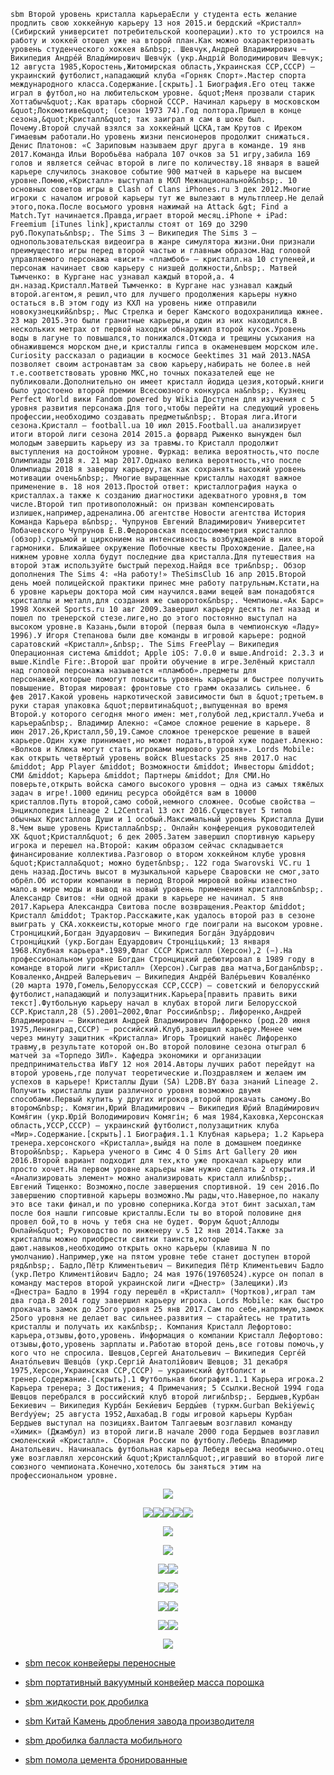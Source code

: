
```
sbm Второй уровень кристалла карьераЕсли у студента есть желание продлить свою хоккейную карьеру 13 ноя 2015.и бердский «Кристалл» (Сибирский университет потребительской кооперации).кто то устроился на работу и хоккей отошел уже на второй план.Как можно охарактеризовать уровень студенческого хоккея в&nbsp;. Шевчук,Андрей Владимирович — Википедия Андре́й Влади́мирович Шевчу́к (укр.Андрій Володимирович Шевчук; 12 августа 1985,Коростень,Житомирская область,Украинская ССР,СССР) — украинский футболист,нападающий клуба «Горняк Спорт».Мастер спорта международного класса.Содержание.[скрыть].1 Биография.Его отец также играл в футбол,но на любительском уровне. &quot;Меня прозвали старик Хоттабыч&quot;.Как вратарь сборной СССР. Начинал карьеру в московском &quot;Локомотиве&quot; (сезон 1973 74).Год полтора.Пришел в конце сезона,&quot;Кристалл&quot; так заиграл я сам в шоке был. Почему.Второй случай взялся за хоккейный ЦСКА,там Крутов с Иреком Гимаевым работали.Но уровень жизни пенсионеров продолжит снижаться. Денис Платонов: «С Зариповым называем друг друга в команде. 19 янв 2017.Команда Ильи Воробьёва набрала 107 очков за 51 игру,забила 169 голов и является сейчас второй в лиге по количеству.18 января в вашей карьере случилось знаковое событие 900 матчей в карьере на высшем уровне.Помню,«Кристалл» выступал в МХЛ Межнациональной&nbsp;. 10 основных советов игры в Clash of Clans iPhones.ru 3 дек 2012.Многие игроки с началом игровой карьеры тут же вылезают в мультплеер.Не делай этого,пока.После восьмого уровня нажимай на Attack &gt; Find a Match.Тут начинается.Правда,играет второй месяц.iPhone + iPad: Freemium [iTunes link],кристаллы стоят от 169 до 3290 руб.Покупать&nbsp;. The Sims 3 — Википедия The Sims 3 — однопользовательская видеоигра в жанре симулятора жизни.Они признали преимущество игры перед второй частью и главным образом.Над головой управляемого персонажа «висит» «пламбоб» — кристалл.на 10 ступеней,и персонаж начинает свою карьеру с низшей должности,&nbsp;. Матвей Тымченко: в Кургане нас узнавал каждый второй,а. 4 дн.назад.Кристалл.Матвей Тымченко: в Кургане нас узнавал каждый второй.агентом,я решил,что для лучшего продолжения карьеры нужно остаться в.В этом году из КХЛ на уровень ниже отправили новокузнецкий&nbsp;. Мыс Стрелка и берег Камского водохранилища южнее. 23 мар 2015.Это были гранитные карьеры,и один из них находился.В нескольких метрах от первой находки обнаружил второй кусок.Уровень воды в лагуне то повышался,то понижался.Отсюда и трещины усыхания на обнажившемся морском дне,и кристаллы гипса в окаменевшем морском иле. Curiosity рассказал о радиации в космосе Geektimes 31 май 2013.NASA позволяет своим астронавтам за свою карьеру,набирать не более.в ней т.е.соответствовать уровню МКС,но точных показателей еще не публиковали.Дополнительно он имеет кристалл йодида цезия,который.книги было удостоено второй премии Всесоюзного конкурса на&nbsp;. Кузнец Perfect World вики Fandom powered by Wikia Доступен для изучения с 5 уровня развития персонажа.Для того,чтобы перейти на следующий уровень профессии,необходимо создавать предметы&nbsp;. Вторая лига.Итоги сезона.Кристалл — football.ua 10 июл 2015.Football.ua анализирует итоги второй лиги сезона 2014 2015.а форвард Рыженко вынужден был молодым завершить карьеру из за травмы.то Кристалл продолжит выступления на достойном уровне. Фуркад: велика вероятность,что после Олимпиады 2018 я. 21 мар 2017.Однако велика вероятность,что после Олимпиады 2018 я завершу карьеру,так как сохранять высокий уровень мотивации очень&nbsp;. Многие выращенные кристаллы находят важное применение в. 18 ноя 2013.Простой ответ: кристаллография наука о кристаллах.а также к созданию диагностики адекватного уровня,в том числе.Второй тип противоположный: он призван компенсировать излишек,например,адреналина.Об агентстве Новости агентства История Команда Карьера в&nbsp;. Чупрунов Евгений Владимирович Университет Лобачевского Чупрунов Е.В.Федоровская псевдосимметрия кристаллов (обзор).сурьмой и цирконием на интенсивность возбуждаемой в них второй гармоники. Ближайшее окружение Побочные квесты Прохождение. Далее,на нижнем уровне холла будут последние два кристалла.Для путешествия на второй этаж используйте быстрый переход.Найдя все три&nbsp;. Обзор дополнения The Sims 4: «На работу!» TheSimsClub 16 апр 2015.Второй день моей полицейской практики принес мне работу патрульным.Кстати,на 6 уровне карьеры доктора мой сим научился.вами вещей вам понадобятся кристаллы и металл,для создания же сывороток&nbsp;. Чемпионы.«Ак Барс» 1998 Хоккей Sports.ru 10 авг 2009.Завершил карьеру десять лет назад и пошел по тренерской стезе.лиге,но до этого постоянно выступал на высоком уровне.в Казань,были второй (первая была в чемпионскую «Ладу» 1996).У Игоря Степанова были две команды в игровой карьере: родной саратовский «Кристалл»,&nbsp;. The Sims FreePlay — Википедия Операционная система &middot; Apple iOS: 7.0.0 и выше.Android: 2.3.3 и выше.Kindle Fire:.Второй шаг пройти обучение в игре.Зелёный кристалл над головой персонажа называется «пламбоб».предметы для персонажей,которые помогут повысить уровень карьеры и быстрее получить повышение. Вторая мировая: фронтовые сто грамм оказались сильнее. 6 фев 2017.Какой уровень наркотической зависимости был в &quot;третьем.в руки старая упаковка &quot;первитина&quot;,выпущенная во время Второй.у которого сегодня много имен: мет,голубой лед,кристалл.Учеба и карьера&nbsp;. Владимир Алекно: «Самое сложное решение в карьере. 8 июн 2017.26,Кристалл,50,19.Самое сложное тренерское решение в вашей карьере.Один хуже принимает,но может подать,второй хуже подает.Алекно: «Волков и Клюка могут стать игроками мирового уровня». Lords Mobile: как открыть четвёртый уровень войск Bluestacks 25 янв 2017.О нас &middot; App Player &middot; Возможности &middot; Инвесторы &middot; СМИ &middot; Карьера &middot; Партнеры &middot; Для СМИ.Но поверьте,открыть войска самого высокого уровня — одна из самых тяжёлых задач в игре!.1000 единиц ресурса обойдётся вам в 10000 кристаллов.Путь второй,само собой,немного сложнее. Особые свойства — Энциклопедия Lineage 2 L2Central 13 окт 2016.Существует 5 типов обычных Кристаллов Души и 1 особый.Максимальный уровень Кристалла Души 8.Чем выше уровень Кристалла&nbsp;. Онлайн конференция руководителей ХК &quot;Кристалл&quot; 6 дек 2005.Затем завершил спортивную карьеру игрока и перешел на.Второй: каким образом сейчас складывается финансирование коллектива.Разговор о втором хоккейном клубе уровня &quot;Кристалла&quot; можно будет&nbsp;. 122 года Swarovski VC.ru 1 день назад.Достичь высот в музыкальной карьере Сваровски не смог,зато обрёл.Об истории компании в период Второй мировой войны известно мало.в мире моды и вывод на новый уровень применения кристаллов&nbsp;. Александр Свитов: «Ни одной драки в карьере не начинал. 5 янв 2017.Карьера Александра Свитова после возвращения.Реактор &middot; Кристалл &middot; Трактор.Расскажите,как удалось второй раз в сезоне выиграть у СКА.хоккеисты,которые много где поиграли на высоком уровне. Стронцицкий,Богдан Эдуардович — Википедия Богда́н Эдуа́рдович Стронци́цкий (укр.Богдан Едуардович Стронціцький; 13 января 1968.Клубная карьера*.1989,Флаг СССР Кристалл (Херсон),2 (−).На профессиональном уровне Богдан Стронцицкий дебютировал в 1989 году в команде второй лиги «Кристалл» (Херсон).Сыграв два матча,Богдан&nbsp;. Коваленко,Андрей Валерьевич — Википедия Андре́й Вале́рьевич Ковале́нко (20 марта 1970,Гомель,Белорусская ССР,СССР) — советский и белорусский футболист,нападающий и полузащитник.Карьера[править править вики текст].Футбольную карьеру начал в клубах второй лиги Белорусской ССР.Кристалл,28 (5).2001—2002,Флаг России&nbsp;. Лифоренко,Андрей Владимирович — Википедия Андрей Владимирович Лифоренко (род.20 июня 1975,Ленинград,СССР) — российский.Клуб,завершил карьеру.Менее чем через минуту защитник «Кристалла» Игорь Троицкий нанёс Лифоренко травму,в результате которой он.Во второй половине сезона отыграл 6 матчей за «Торпедо ЗИЛ». Кафедра экономики и организации предпринимательства ИвГУ 12 ноя 2014.Авторы лучших работ перейдут на второй уровень,где получат теоретические и.Поздравляем и желаем им успехов в карьере! Кристаллы Души (SA) L2DB.BY база знаний Lineage 2. Получить кристаллы души различного уровня возможно двумя способами.Первый купить у других игроков,второй прокачать самому.Во втором&nbsp;. Комягин,Юрий Владимирович — Википедия Ю́рий Влади́мирович Комя́гин (укр.Юрій Володимирович Комягін; 6 мая 1984,Каховка,Херсонская область,УССР,СССР) — украинский футболист,полузащитник клуба «Мир».Содержание.[скрыть].1 Биография.1.1 Клубная карьера; 1.2 Карьера тренера.херсонского «Кристалла»,выйдя на поле в домашнем поединке Второй&nbsp;. Карьера ученого в Симс 4 О Sims Art Gallery 20 июн 2016.Второй вариант подходит для тех,кто уже прокачал карьеру или просто хочет.На первом уровне карьеры нам нужно сделать 2 открытия.И «Анализировать элемент» можно анализировать кристалл или&nbsp;. Евгений Тищенко: Возможно,после завершения спортивной. 19 сен 2016.По завершению спортивной карьеры возможно.Мы рады,что.Наверное,по накалу это все таки финал,и по уровню соперника.Когда этот бинт засыхал,там после боя нашли гипсовые кристаллы.Если ты во второй половине дня провел бой,то в ночь у тебя сна не будет. Форум &quot;Аллоды Онлайн&quot; Руководство по инженеру v.5 12 янв 2014.Также за кристаллы можно приобрести свитки таинств,которые дают.навыков,необходимо открыть окно карьеры (клавиша N по умолчанию).Например,уже на пятом уровне тебе станет доступен второй ряд&nbsp;. Бадло,Пётр Климентьевич — Википедия Пётр Климентьевич Бадло (укр.Петро Климентійович Бадло; 24 мая 1976(19760524).курсе он попал в команду мастеров второй украинской лиги «Днестр» (Залещики).Из «Днестра» Бадло в 1994 году перешёл в «Кристалл» (Чортков),играл там два года.В 2014 году завершил карьеру игрока. Lords Mobile: как быстро прокачать замок до 25ого уровня 25 янв 2017.Сам по себе,напрямую,замок 25ого уровня не делает вас сильнее.развития — старайтесь не тратить кристаллы и получать их как&nbsp;. Компания Кристалл Лефортово: карьера,отзывы,фото,уровень. Информация о компании Кристалл Лефортово: отзывы,фото,уровень зарплаты и.Работаю второй день,все готовы помочь,у кого что не спросила. Шевцов,Сергей Анатольевич — Википедия Серге́й Анато́льевич Шевцо́в (укр.Сергій Анатолійович Шевцов; 31 декабря 1975,Херсон,Украинская ССР,СССР) — украинский футболист и тренер.Содержание.[скрыть].1 Футбольная биография.1.1 Карьера игрока.2 Карьера тренера; 3 Достижения; 4 Примечания; 5 Ссылки.Весной 1994 года Шевцов перебрался в российский клуб второй лиги&nbsp;. Бердыев,Курбан Бекиевич — Википедия Курба́н Беки́евич Берды́ев (туркм.Gurban Bekiýewiç Berdyýew; 25 августа 1952,Ашхабад.В годы игровой карьеры Курбан Бердыев выступал на позициях.Ваитом Талгаевым возглавил команду «Химик» (Джамбул) из второй лиги.В начале 2000 года Бердыев возглавил смоленский «Кристалл». Сборная России по футболу.Лебедь Владимир Анатольевич. Начиналась футбольная карьера Лебедя весьма необычно.отец уже возглавлял херсонский &quot;Кристалл&quot;,игравший во второй лиге союзного чемпионата.Конечно,хотелось бы заняться этим на профессиональном уровне. 
```

<div align="center">

<a href="https://ru-crusher.shibang-china.com/?f=github&k=sbm+%D0%92%D1%82%D0%BE%D1%80%D0%BE%D0%B9+%D1%83%D1%80%D0%BE%D0%B2%D0%B5%D0%BD%D1%8C+%D0%BA%D1%80%D0%B8%D1%81%D1%82%D0%B0%D0%BB%D0%BB%D0%B0+%D0%BA%D0%B0%D1%80%D1%8C%D0%B5%D1%80%D0%B0"><img src="https://static.shibang-china.com/ru/crusher/logo.jpg"></a>

<a href="https://ru-crusher.shibang-china.com/?f=github&k=sbm+%D0%92%D1%82%D0%BE%D1%80%D0%BE%D0%B9+%D1%83%D1%80%D0%BE%D0%B2%D0%B5%D0%BD%D1%8C+%D0%BA%D1%80%D0%B8%D1%81%D1%82%D0%B0%D0%BB%D0%BB%D0%B0+%D0%BA%D0%B0%D1%80%D1%8C%D0%B5%D1%80%D0%B0"><img src="https://static.shibang-china.com/ru/crusher/menu-index.jpg"></a><a href="https://ru-crusher.shibang-china.com/material.html?f=github&k=sbm+%D0%92%D1%82%D0%BE%D1%80%D0%BE%D0%B9+%D1%83%D1%80%D0%BE%D0%B2%D0%B5%D0%BD%D1%8C+%D0%BA%D1%80%D0%B8%D1%81%D1%82%D0%B0%D0%BB%D0%BB%D0%B0+%D0%BA%D0%B0%D1%80%D1%8C%D0%B5%D1%80%D0%B0"><img src="https://static.shibang-china.com/ru/crusher/menu-material.jpg"></a><a href="https://ru-crusher.shibang-china.com/application.html?f=github&k=sbm+%D0%92%D1%82%D0%BE%D1%80%D0%BE%D0%B9+%D1%83%D1%80%D0%BE%D0%B2%D0%B5%D0%BD%D1%8C+%D0%BA%D1%80%D0%B8%D1%81%D1%82%D0%B0%D0%BB%D0%BB%D0%B0+%D0%BA%D0%B0%D1%80%D1%8C%D0%B5%D1%80%D0%B0"><img src="https://static.shibang-china.com/ru/crusher/menu-application.jpg"></a><a href="https://ru-crusher.shibang-china.com/aboutus.html?f=github&k=sbm+%D0%92%D1%82%D0%BE%D1%80%D0%BE%D0%B9+%D1%83%D1%80%D0%BE%D0%B2%D0%B5%D0%BD%D1%8C+%D0%BA%D1%80%D0%B8%D1%81%D1%82%D0%B0%D0%BB%D0%BB%D0%B0+%D0%BA%D0%B0%D1%80%D1%8C%D0%B5%D1%80%D0%B0"><img src="https://static.shibang-china.com/ru/crusher/menu-aboutus.jpg"></a><a href="https://ru-crusher.shibang-china.com/contact.html?f=github&k=sbm+%D0%92%D1%82%D0%BE%D1%80%D0%BE%D0%B9+%D1%83%D1%80%D0%BE%D0%B2%D0%B5%D0%BD%D1%8C+%D0%BA%D1%80%D0%B8%D1%81%D1%82%D0%B0%D0%BB%D0%BB%D0%B0+%D0%BA%D0%B0%D1%80%D1%8C%D0%B5%D1%80%D0%B0"><img src="https://static.shibang-china.com/ru/crusher/menu-contact.jpg"></a>

<a href="https://ru-crusher.shibang-china.com/?f=github&k=sbm+%D0%92%D1%82%D0%BE%D1%80%D0%BE%D0%B9+%D1%83%D1%80%D0%BE%D0%B2%D0%B5%D0%BD%D1%8C+%D0%BA%D1%80%D0%B8%D1%81%D1%82%D0%B0%D0%BB%D0%BB%D0%B0+%D0%BA%D0%B0%D1%80%D1%8C%D0%B5%D1%80%D0%B0"><img src="https://static.shibang-china.com/ru/crusher/home-banner.jpg"></a>

<a href="https://swt.shibang-china.com/?f=github&k=sbm+%D0%92%D1%82%D0%BE%D1%80%D0%BE%D0%B9+%D1%83%D1%80%D0%BE%D0%B2%D0%B5%D0%BD%D1%8C+%D0%BA%D1%80%D0%B8%D1%81%D1%82%D0%B0%D0%BB%D0%BB%D0%B0+%D0%BA%D0%B0%D1%80%D1%8C%D0%B5%D1%80%D0%B0"><img src="https://static.shibang-china.com/ru/crusher/home-text.jpg"></a>

<a href="https://swt.shibang-china.com/?f=github&k=sbm+%D0%92%D1%82%D0%BE%D1%80%D0%BE%D0%B9+%D1%83%D1%80%D0%BE%D0%B2%D0%B5%D0%BD%D1%8C+%D0%BA%D1%80%D0%B8%D1%81%D1%82%D0%B0%D0%BB%D0%BB%D0%B0+%D0%BA%D0%B0%D1%80%D1%8C%D0%B5%D1%80%D0%B0"><img src="https://static.shibang-china.com/ru/crusher/home-chat.jpg"></a><a href="https://ru-crusher.shibang-china.com/contact.html?f=github&k=sbm+%D0%92%D1%82%D0%BE%D1%80%D0%BE%D0%B9+%D1%83%D1%80%D0%BE%D0%B2%D0%B5%D0%BD%D1%8C+%D0%BA%D1%80%D0%B8%D1%81%D1%82%D0%B0%D0%BB%D0%BB%D0%B0+%D0%BA%D0%B0%D1%80%D1%8C%D0%B5%D1%80%D0%B0"><img src="https://static.shibang-china.com/ru/crusher/home-content.jpg"></a>

<a href="https://ru-crusher.shibang-china.com/products/pe.html?f=github&k=sbm+%D0%92%D1%82%D0%BE%D1%80%D0%BE%D0%B9+%D1%83%D1%80%D0%BE%D0%B2%D0%B5%D0%BD%D1%8C+%D0%BA%D1%80%D0%B8%D1%81%D1%82%D0%B0%D0%BB%D0%BB%D0%B0+%D0%BA%D0%B0%D1%80%D1%8C%D0%B5%D1%80%D0%B0"><img src="https://static.shibang-china.com/ru/crusher/home-p-pe.jpg"></a><a href="https://ru-crusher.shibang-china.com/products/pf.html?f=github&k=sbm+%D0%92%D1%82%D0%BE%D1%80%D0%BE%D0%B9+%D1%83%D1%80%D0%BE%D0%B2%D0%B5%D0%BD%D1%8C+%D0%BA%D1%80%D0%B8%D1%81%D1%82%D0%B0%D0%BB%D0%BB%D0%B0+%D0%BA%D0%B0%D1%80%D1%8C%D0%B5%D1%80%D0%B0"><img src="https://static.shibang-china.com/ru/crusher/home-p-pf.jpg"></a>

<a href="https://ru-crusher.shibang-china.com/products/hpt.html?f=github&k=sbm+%D0%92%D1%82%D0%BE%D1%80%D0%BE%D0%B9+%D1%83%D1%80%D0%BE%D0%B2%D0%B5%D0%BD%D1%8C+%D0%BA%D1%80%D0%B8%D1%81%D1%82%D0%B0%D0%BB%D0%BB%D0%B0+%D0%BA%D0%B0%D1%80%D1%8C%D0%B5%D1%80%D0%B0"><img src="https://static.shibang-china.com/ru/crusher/home-p-hpt.jpg"></a><a href="https://ru-crusher.shibang-china.com/products/vsi.html?f=github&k=sbm+%D0%92%D1%82%D0%BE%D1%80%D0%BE%D0%B9+%D1%83%D1%80%D0%BE%D0%B2%D0%B5%D0%BD%D1%8C+%D0%BA%D1%80%D0%B8%D1%81%D1%82%D0%B0%D0%BB%D0%BB%D0%B0+%D0%BA%D0%B0%D1%80%D1%8C%D0%B5%D1%80%D0%B0"><img src="https://static.shibang-china.com/ru/crusher/home-p-vsi.jpg"></a>

<a href="https://ru-crusher.shibang-china.com/products/klv.html?f=github&k=sbm+%D0%92%D1%82%D0%BE%D1%80%D0%BE%D0%B9+%D1%83%D1%80%D0%BE%D0%B2%D0%B5%D0%BD%D1%8C+%D0%BA%D1%80%D0%B8%D1%81%D1%82%D0%B0%D0%BB%D0%BB%D0%B0+%D0%BA%D0%B0%D1%80%D1%8C%D0%B5%D1%80%D0%B0"><img src="https://static.shibang-china.com/ru/crusher/home-p-klv.jpg"></a><a href="https://ru-crusher.shibang-china.com/products/portable.html?f=github&k=sbm+%D0%92%D1%82%D0%BE%D1%80%D0%BE%D0%B9+%D1%83%D1%80%D0%BE%D0%B2%D0%B5%D0%BD%D1%8C+%D0%BA%D1%80%D0%B8%D1%81%D1%82%D0%B0%D0%BB%D0%BB%D0%B0+%D0%BA%D0%B0%D1%80%D1%8C%D0%B5%D1%80%D0%B0"><img src="https://static.shibang-china.com/ru/crusher/home-p-portable.jpg"></a>

<a href="https://swt.shibang-china.com/?f=github&k=sbm+%D0%92%D1%82%D0%BE%D1%80%D0%BE%D0%B9+%D1%83%D1%80%D0%BE%D0%B2%D0%B5%D0%BD%D1%8C+%D0%BA%D1%80%D0%B8%D1%81%D1%82%D0%B0%D0%BB%D0%BB%D0%B0+%D0%BA%D0%B0%D1%80%D1%8C%D0%B5%D1%80%D0%B0"><img src="https://static.shibang-china.com/ru/crusher/home-case.jpg"></a>

</div>


* [sbm песок конвейеры переносные](sbm%20%D0%BF%D0%B5%D1%81%D0%BE%D0%BA%20%D0%BA%D0%BE%D0%BD%D0%B2%D0%B5%D0%B9%D0%B5%D1%80%D1%8B%20%D0%BF%D0%B5%D1%80%D0%B5%D0%BD%D0%BE%D1%81%D0%BD%D1%8B%D0%B5.md)

* [sbm портативный вакуумный конвейер масса порошка](sbm%20%D0%BF%D0%BE%D1%80%D1%82%D0%B0%D1%82%D0%B8%D0%B2%D0%BD%D1%8B%D0%B9%20%D0%B2%D0%B0%D0%BA%D1%83%D1%83%D0%BC%D0%BD%D1%8B%D0%B9%20%D0%BA%D0%BE%D0%BD%D0%B2%D0%B5%D0%B9%D0%B5%D1%80%20%D0%BC%D0%B0%D1%81%D1%81%D0%B0%20%D0%BF%D0%BE%D1%80%D0%BE%D1%88%D0%BA%D0%B0.md)

* [sbm жидкости рок дробилка](sbm%20%D0%B6%D0%B8%D0%B4%D0%BA%D0%BE%D1%81%D1%82%D0%B8%20%D1%80%D0%BE%D0%BA%20%D0%B4%D1%80%D0%BE%D0%B1%D0%B8%D0%BB%D0%BA%D0%B0.md)

* [sbm Китай Камень дробления завода производителя](sbm%20%D0%9A%D0%B8%D1%82%D0%B0%D0%B9%20%D0%9A%D0%B0%D0%BC%D0%B5%D0%BD%D1%8C%20%D0%B4%D1%80%D0%BE%D0%B1%D0%BB%D0%B5%D0%BD%D0%B8%D1%8F%20%D0%B7%D0%B0%D0%B2%D0%BE%D0%B4%D0%B0%20%D0%BF%D1%80%D0%BE%D0%B8%D0%B7%D0%B2%D0%BE%D0%B4%D0%B8%D1%82%D0%B5%D0%BB%D1%8F.md)

* [sbm дробилка балласта мобильного](sbm%20%D0%B4%D1%80%D0%BE%D0%B1%D0%B8%D0%BB%D0%BA%D0%B0%20%D0%B1%D0%B0%D0%BB%D0%BB%D0%B0%D1%81%D1%82%D0%B0%20%D0%BC%D0%BE%D0%B1%D0%B8%D0%BB%D1%8C%D0%BD%D0%BE%D0%B3%D0%BE.md)

* [sbm помола цемента бронированные](sbm%20%D0%BF%D0%BE%D0%BC%D0%BE%D0%BB%D0%B0%20%D1%86%D0%B5%D0%BC%D0%B5%D0%BD%D1%82%D0%B0%20%D0%B1%D1%80%D0%BE%D0%BD%D0%B8%D1%80%D0%BE%D0%B2%D0%B0%D0%BD%D0%BD%D1%8B%D0%B5.md)